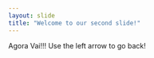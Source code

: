 ```yaml
---
layout: slide
title: "Welcome to our second slide!"
---
```

Agora Vai!!!
Use the left arrow to go back!

